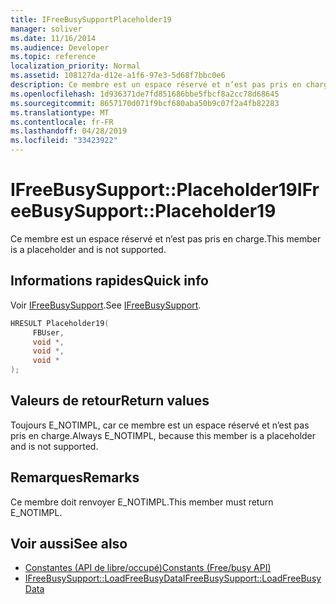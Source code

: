 ```yaml
---
title: IFreeBusySupportPlaceholder19
manager: soliver
ms.date: 11/16/2014
ms.audience: Developer
ms.topic: reference
localization_priority: Normal
ms.assetid: 108127da-d12e-a1f6-97e3-5d68f7bbc0e6
description: Ce membre est un espace réservé et n’est pas pris en charge.
ms.openlocfilehash: 1d936371de7fd851686bbe5fbcf8a2cc78d68645
ms.sourcegitcommit: 8657170d071f9bcf680aba50b9c07f2a4fb82283
ms.translationtype: MT
ms.contentlocale: fr-FR
ms.lasthandoff: 04/28/2019
ms.locfileid: "33423922"
---
```

# <a name="ifreebusysupportplaceholder19"></a><span data-ttu-id="8c794-103">IFreeBusySupport::Placeholder19</span><span class="sxs-lookup"><span data-stu-id="8c794-103">IFreeBusySupport::Placeholder19</span></span>

<span data-ttu-id="8c794-104">Ce membre est un espace réservé et n’est pas pris en charge.</span><span class="sxs-lookup"><span data-stu-id="8c794-104">This member is a placeholder and is not supported.</span></span>
  
## <a name="quick-info"></a><span data-ttu-id="8c794-105">Informations rapides</span><span class="sxs-lookup"><span data-stu-id="8c794-105">Quick info</span></span>

<span data-ttu-id="8c794-106">Voir [IFreeBusySupport](ifreebusysupport.md).</span><span class="sxs-lookup"><span data-stu-id="8c794-106">See [IFreeBusySupport](ifreebusysupport.md).</span></span>
  
```cpp
HRESULT Placeholder19( 
     FBUser, 
     void *,  
     void *,  
     void * 
);
```

## <a name="return-values"></a><span data-ttu-id="8c794-107">Valeurs de retour</span><span class="sxs-lookup"><span data-stu-id="8c794-107">Return values</span></span>

<span data-ttu-id="8c794-108">Toujours E_NOTIMPL, car ce membre est un espace réservé et n’est pas pris en charge.</span><span class="sxs-lookup"><span data-stu-id="8c794-108">Always E_NOTIMPL, because this member is a placeholder and is not supported.</span></span>
  
## <a name="remarks"></a><span data-ttu-id="8c794-109">Remarques</span><span class="sxs-lookup"><span data-stu-id="8c794-109">Remarks</span></span>

<span data-ttu-id="8c794-110">Ce membre doit renvoyer E_NOTIMPL.</span><span class="sxs-lookup"><span data-stu-id="8c794-110">This member must return E_NOTIMPL.</span></span>
  
## <a name="see-also"></a><span data-ttu-id="8c794-111">Voir aussi</span><span class="sxs-lookup"><span data-stu-id="8c794-111">See also</span></span>

- [<span data-ttu-id="8c794-112">Constantes (API de libre/occupé)</span><span class="sxs-lookup"><span data-stu-id="8c794-112">Constants (Free/busy API)</span></span>](constants-free-busy-api.md) 
- [<span data-ttu-id="8c794-113">IFreeBusySupport::LoadFreeBusyData</span><span class="sxs-lookup"><span data-stu-id="8c794-113">IFreeBusySupport::LoadFreeBusyData</span></span>](ifreebusysupport-loadfreebusydata.md)

